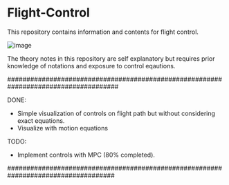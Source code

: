 # Flight-Control
This repository contains information and contents for flight control.

![image](https://user-images.githubusercontent.com/14985440/209779929-f99364ab-e37d-41b7-8ba9-7d6061df09ba.png)

The theory notes in this repository are self explanatory but requires prior knowledge of notations and exposure to control eqautions.


#####################################################################################

DONE:
- Simple visualization of controls on flight path but without considering exact equations.
- Visualize with motion equations

TODO:
- Implement controls with MPC (80% completed).

####################################################################################
